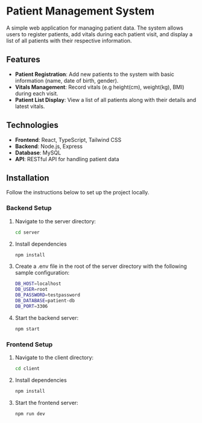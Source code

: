 # Patient Management System

A simple web application for managing patient data. The system allows users to register patients, add vitals during each patient visit, and display a list of all patients with their respective information.

## Features

- **Patient Registration**: Add new patients to the system with basic information (name, date of birth, gender).
- **Vitals Management**: Record vitals (e.g height(cm), weight(kg), BMI) during each visit.
- **Patient List Display**: View a list of all patients along with their details and latest vitals.

## Technologies

- **Frontend**: React, TypeScript, Tailwind CSS
- **Backend**: Node.js, Express
- **Database**: MySQL
- **API**: RESTful API for handling patient data

## Installation

Follow the instructions below to set up the project locally.

### Backend Setup

1. Navigate to the server directory:
   ```bash
   cd server
   ```
2. Install dependencies
   ```bash
   npm install
   ```
4. Create a .env file in the root of the server directory with the following sample configuration:
   ```bash
   DB_HOST=localhost
   DB_USER=root
   DB_PASSWORD=testpassword
   DB_DATABASE=patient-db
   DB_PORT=3306
    ```
5. Start the backend server:
   ```bash
   npm start
   ```

### Frontend Setup

1. Navigate to the client directory:
   ```bash
   cd client
   ```
2. Install dependencies
   ```bash
   npm install
   ```
3. Start the frontend server:
   ```bash
   npm run dev
   ```

   
